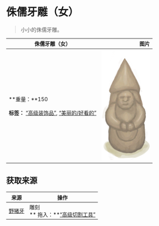 # 侏儒牙雕（女）  
> 小小的侏儒牙雕。  
  
  侏儒牙雕（女）  |   图片   
 ----  |  ----:   
 **重量：**150<br><br>**标签：**	[“高级装饰品”](tag_DecorationAdv.md), [“美丽的/好看的”](tag_Pretty.md)  |  <img decoding="async" src="Sprite/IvoryGnomeFemale.png" href="a.md" style="max-width:300px;max-height:300px;">   
  
## 获取来源  
来源  |  操作  
----  |  ----  
[野猪牙](Tusk.md)  |  雕刻<br>** 拖入：**[“高级切割工具”](tag_CutterAdv.md)  


<script>document.title="侏儒牙雕（女） - 卡牌生存百科 Card Survival Wiki";</script>